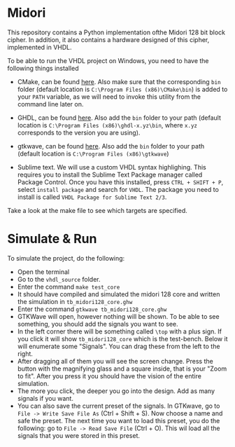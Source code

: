 # Midori

This repository contains a Python implementation ofthe Midori 128 bit block cipher.
In addition, it also contains a hardware designed of this cipher, implemented in VHDL.

To be able to run the VHDL project on Windows, you need to have the following things installed

* CMake, can be found [here](https://cmake.org/download/). Also make sure that the corresponding `bin` folder 
  (default location is `C:\Program Files (x86)\CMake\bin`) is added to your `PATH` variable,
  as we will need to invoke this utility from the command line later on.

* GHDL, can be found [here](https://github.com/tgingold/ghdl/releases). Also add the `bin` folder to your path 
(default location is `C:\Program Files (x86)\ghdl-x.yz\bin`, where `x.yz` corresponds to the version you are using). 

* gtkwave, can be found [here](http://gtkwave.sourceforge.net/). Also add the `bin` folder to your path (default location is `C:\Program Files (x86)\gtkwave`) 

* Sublime text. We will use a custom VHDL syntax highlighing. This requires you to install the Sublime Text Package manager called Package Control.
  Once you have this installed, press `CTRL + SHIFT + P`, select `install package` and search for `VHDL`. The package you need to install is called `VHDL Package for Sublime Text 2/3`.
  
Take a look at the make file to see which targets are specified.

# Simulate & Run
To simulate the project, do the following:
* Open the terminal
* Go to the `vhdl_source` folder.
* Enter the command `make test_core`
* It should have compiled and simulated the midori 128 core and written the simulation in `tb_midori128_core.ghw`
* Enter the command `gtkwave tb_midori128_core.ghw`
* GTKWave will open, however nothing will be shown. To be able to see something, you should add the signals you want to see.
* In the left corner there will be something called `\top` with a plus sign.  If you click it will show
`tb_midori128_core` which is the test-bench. Below it will enumerate some "Signals". You can drag these from
the left to the right.
* After dragging all of them you will see the screen change. Press the button with the magnifying glass
and a square inside, that is your "Zoom to fit". After you press it you should have the vision of the
entire simulation.
* The more you click, the deeper you go into the design. Add as many signals if you want.
* You can also save the current preset of the signals. In GTKwave, go to `File -> Write Save File As` (Ctrl + Shift + S).
Now choose a name and safe the preset. The next time you want to load this preset, you do the following: go to `File -> Read Save File` (Ctrl + O). This wil load all the signals that you were stored in this preset.
